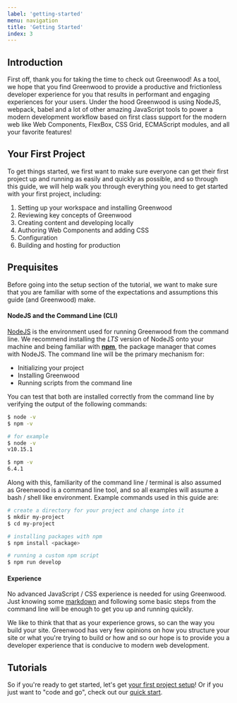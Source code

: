 ```yaml
---
label: 'getting-started'
menu: navigation
title: 'Getting Started'
index: 3
---
```


## Introduction
First off, thank you for taking the time to check out Greenwood!  As a tool, we hope that you find Greenwood to provide a productive and frictionless developer experience for you that results in performant and engaging experiences for your users.  Under the hood Greenwood is using NodeJS, webpack, babel and a lot of other amazing JavaScript tools to power a modern development workflow based on first class support for the modern web like Web Components, FlexBox, CSS Grid, ECMAScript modules, and all your favorite features!

## Your First Project
To get things started, we first want to make sure everyone can get their first project up and running as easily and quickly as possible, and so through this guide, we will help walk you through everything you need to get started with your first project, including:
1. Setting up your workspace and installing Greenwood
1. Reviewing key concepts of Greenwood
1. Creating content and developing locally
1. Authoring Web Components and adding CSS
1. Configuration
1. Building and hosting for production


## Prequisites
Before going into the setup section of the tutorial, we want to make sure that you are familiar with some of the expectations and assumptions this guide (and Greenwood) make.

#### NodeJS and the Command Line (CLI)
[NodeJS](https://nodejs.org/) is the environment used for running Greenwood from the command line.  We recommend installing the _LTS_ version of NodeJS onto your machine and being familiar with [**npm**](https://www.npmjs.com/), the package manager that comes with NodeJS.  The command line will be the primary mechanism for:
- Initializing your project
- Installing Greenwood
- Running scripts from the command line

You can test that both are installed correctly from the command line by verifying the output of the following commands:
```bash
$ node -v
$ npm -v

# for example
$ node -v
v10.15.1

$ npm -v
6.4.1
```

Along with this, familiarity of the command line / terminal is also assumed as Greenwood is a command line tool, and so all examples will assume a bash / shell like environment.  Example commands used in this guide are:
```bash
# create a directory for your project and change into it
$ mkdir my-project
$ cd my-project

# installing packages with npm
$ npm install <package>

# running a custom npm script
$ npm run develop
```

#### Experience
No advanced JavaScript / CSS experience is needed for using Greenwood.  Just knowing some [markdown](https://daringfireball.net/projects/markdown/) and following some basic steps from the command line will be enough to get you up and running quickly.

We like to think that that as your experience grows, so can the way you build your site.  Greenwood has very few opinions on how you structure your site or what you're trying to build or how and so our hope is to provide you a developer experience that is conducive to modern web development.

## Tutorials
So if you're ready to get started, let's get [your first project setup](/getting-started/project-setup/)!  Or if you just want to "code and go", check out our [quick start](/getting-started/quick-start/).
